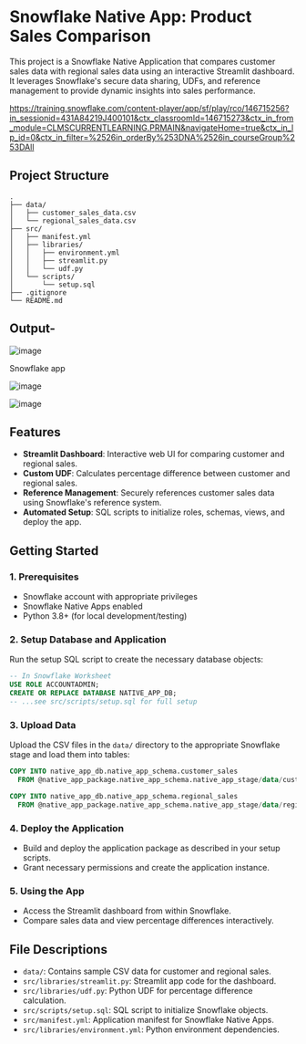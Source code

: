 # Snowflake Native App: Product Sales Comparison

This project is a Snowflake Native Application that compares customer sales data with regional sales data using an interactive Streamlit dashboard. It leverages Snowflake's secure data sharing, UDFs, and reference management to provide dynamic insights into sales performance.

https://training.snowflake.com/content-player/app/sf/play/rco/146715256?in_sessionid=431A84219J400101&ctx_classroomId=146715273&ctx_in_from_module=CLMSCURRENTLEARNING.PRMAIN&navigateHome=true&ctx_in_lp_id=0&ctx_in_filter=%2526in_orderBy%253DNA%2526in_courseGroup%253DAll

## Project Structure

```
.
├── data/
│   ├── customer_sales_data.csv
│   └── regional_sales_data.csv
├── src/
│   ├── manifest.yml
│   ├── libraries/
│   │   ├── environment.yml
│   │   ├── streamlit.py
│   │   └── udf.py
│   └── scripts/
│       └── setup.sql
├── .gitignore
└── README.md
```

## Output-

![image](https://github.com/user-attachments/assets/568ea81e-a782-42f6-bdc5-9a514206738d)

Snowflake app

![image](https://github.com/user-attachments/assets/cf1e7ee8-26eb-4ea3-bd98-17fdd0a56674)


![image](https://github.com/user-attachments/assets/0b291731-1a1b-45ad-853b-fe2e745666dc)


## Features

- **Streamlit Dashboard**: Interactive web UI for comparing customer and regional sales.
- **Custom UDF**: Calculates percentage difference between customer and regional sales.
- **Reference Management**: Securely references customer sales data using Snowflake's reference system.
- **Automated Setup**: SQL scripts to initialize roles, schemas, views, and deploy the app.

## Getting Started

### 1. Prerequisites

- Snowflake account with appropriate privileges
- Snowflake Native Apps enabled
- Python 3.8+ (for local development/testing)

### 2. Setup Database and Application

Run the setup SQL script to create the necessary database objects:

```sql
-- In Snowflake Worksheet
USE ROLE ACCOUNTADMIN;
CREATE OR REPLACE DATABASE NATIVE_APP_DB;
-- ...see src/scripts/setup.sql for full setup
```

### 3. Upload Data

Upload the CSV files in the `data/` directory to the appropriate Snowflake stage and load them into tables:

```sql
COPY INTO native_app_db.native_app_schema.customer_sales
  FROM @native_app_package.native_app_schema.native_app_stage/data/customer_sales_data.csv;

COPY INTO native_app_db.native_app_schema.regional_sales
  FROM @native_app_package.native_app_schema.native_app_stage/data/regional_sales_data.csv;
```

### 4. Deploy the Application

- Build and deploy the application package as described in your setup scripts.
- Grant necessary permissions and create the application instance.

### 5. Using the App

- Access the Streamlit dashboard from within Snowflake.
- Compare sales data and view percentage differences interactively.

## File Descriptions

- `data/`: Contains sample CSV data for customer and regional sales.
- `src/libraries/streamlit.py`: Streamlit app code for the dashboard.
- `src/libraries/udf.py`: Python UDF for percentage difference calculation.
- `src/scripts/setup.sql`: SQL script to initialize Snowflake objects.
- `src/manifest.yml`: Application manifest for Snowflake Native Apps.
- `src/libraries/environment.yml`: Python environment dependencies.
